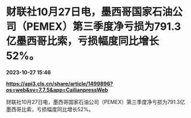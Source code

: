 # 财联社10月27日电，墨西哥国家石油公司（PEMEX）第三季度净亏损为791.3亿墨西哥比索，亏损幅度同比增长52%。

**2023-10-27 15:46**

**https://api3.cls.cn/share/article/1499896?os=web&sv=7.7.5&app=CailianpressWeb**

财联社10月27日电，墨西哥国家石油公司（PEMEX）第三季度净亏损为791.3亿墨西哥比索，亏损幅度同比增长52%。